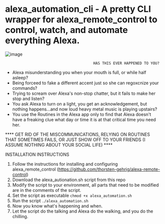 # alexa_automation_cli - A pretty CLI wrapper for alexa_remote_control to control, watch, and automate everything Alexa.

![image](https://github.com/meirlazar/alexa_automation_cli/assets/2780621/2d19e2b2-6c53-40f2-8e1c-684473ac3a2b)

                                            HAS THIS EVER HAPPENED TO YOU?
- Alexa misunderstanding you when your mouth is full, or while half asleep?
- Being forceed to fake a different accent just so she can regoxcnize your commands? 
- Trying to scream over Alexa's non-stop chatter, but it fails to make her stop and listen?
- You ask Alexa to turn on a light, you get an acknowledgement, but nothing happens...and now loud heavy metal music is playing upstairs?
- You use the Routines in the Alexa app only to find that Alexa doesn't have a freaking clue what day or time it is at that critical time you need her.


**** GET RID OF THE MISCOMMUNICATIONS, RELYING ON ROUTINES THAT SOMETIMES FAILS, OR JUST SHOW OFF TO YOUR FRIENDS (I ASSUME NOTHING ABOUT YOUR SOCIAL LIFE) ****

INSTALLATION INSTRUCTIONS

1. Follow the instructions for installing and configuring alexa_remote_control (https://github.com/thorsten-gehrig/alexa-remote-control) 
2. Download the alexa_autionation.sh script from this repo
3. Modify the script to your environment, all parts that need to be modified are in the comments of the script.
4. Set the script as executable
   ``` chmod +x alexa_automation.sh ```
5. Run the script
   ``` ./alexa_automation.sh ```
6. Now you know what's happening and when.
7. Let the script do the talking and Alexa do the walking, and you do the chilling.
